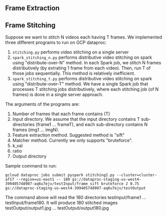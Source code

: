 ## Frame Extraction

## Frame Stitching
Suppose we want to stitch N videos each having T frames. We implemented three different programs to run on GCP dataproc:
1. `stitching.py` performs video stitching on a single server
2. `spark_stitching_n.py` performs distributive video stitching on spark using "distribute-over-N" method. In each Spark job, we stitch N frames distributively (by extrating 1 frame from each video). Then, run T of those jobs sequentially. This method is relatively inefficient.
3. `spark_stitching_t.py` performs distributive video stitching on spark using "distribute-over-T" method. We have a single Spark job that processes T stitching jobs distributively, where each stitching job (of N frames) is done in a single server approach.

The arguments of the programs are:
1. Number of frames that each frame contains (T)
2. Input directory. We assume that the input directory contains T sub-directories (frame1 ... frameT), and each sub-directory contains N frames (img1 ... imgN).
3. Feature extraction method. Suggested method is "sift"
4. Matcher method. Currently we only supports "bruteforce".
5. k_val
6. ratio
7. Output directory

Sample command to run:
```
gcloud dataproc jobs submit pyspark stitching2.py --cluster=cluster-af17 --region=us-east1 -- 180 gs://dataproc-staging-us-west4-399405748907-aq6u7ejv/testInput/frame sift bruteforce 2 0.75 gs://dataproc-staging-us-west4-399405748907-aq6u7ejv/testOutput
```

The command above will read the 180 directories testInput/frame1 ... testInput/frame180. It will produce 180 stitched images testOutput/output1.jpg ... testOutput/output180.jpg




